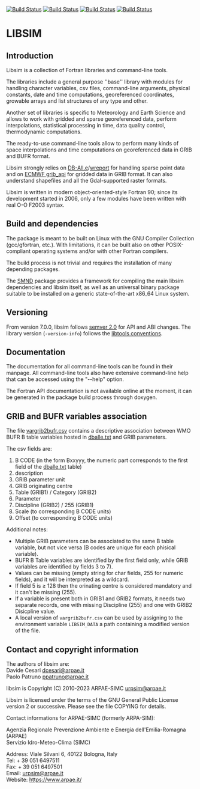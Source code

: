 [![Build Status](https://simc.arpae.it/moncic-ci/libsim/centos7.png)](https://simc.arpae.it/moncic-ci/libsim/)
[![Build Status](https://simc.arpae.it/moncic-ci/libsim/centos8.png)](https://simc.arpae.it/moncic-ci/libsim/)
[![Build Status](https://simc.arpae.it/moncic-ci/libsim/fedora36.png)](https://simc.arpae.it/moncic-ci/libsim/)
[![Build Status](https://copr.fedorainfracloud.org/coprs/simc/stable/package/libsim/status_image/last_build.png)](https://copr.fedorainfracloud.org/coprs/simc/stable/package/libsim/)

# LIBSIM

## Introduction

Libsim is a collection of Fortran libraries and command-line tools.

The libraries include a general purpose ''base'' library with modules
for handling character variables, csv files, command-line arguments,
physical constants, date and time computations, georeferenced
coordinates, growable arrays and list structures of any type and
other.

Another set of libraries is specific to Meteorology and Earth Science
and allows to work with gridded and sparse georeferenced data, perform
interpolations, statistical processing in time, data quality control,
thermodynamic computations.

The ready-to-use command-line tools allow to perform many kinds of
space interpolations and time computations on georeferenced data in
GRIB and BUFR format.

Libsim strongly relies on
[DB-All.e](https://github.com/ARPA-SIMC/dballe)/[wreport](https://github.com/ARPA-SIMC/dballe)
for handling sparse point data and on [ECMWF
grib_api](https://software.ecmwf.int/wiki/display/GRIB/Home) for
gridded data in GRIB format. It can also understand shapefiles and all
the Gdal-supported raster formats.

Libsim is written in modern object-oriented-style Fortran 90; since
its development started in 2006, only a few modules have been written
with real O-O F2003 syntax.

## Build and dependencies

The package is meant to be built on Linux with the GNU Compiler
Collection (gcc/gfortran, etc.).  With limitations, it can be built
also on other POSIX-compliant operating systems and/or with other
Fortran compilers.

The build process is not trivial and requires the installation of many
depending packages.

The [SMND](https://github.com/dcesari/smnd) package provides a
framework for compiling the main libsim dependencies and libsim
itself, as well as an universal binary package suitable to be
installed on a generic state-of-the-art x86_64 Linux system.

Versioning
----------

From version 7.0.0, libsim follows [semver 2.0](https://semver.org/) for API
and ABI changes. The library version (`-version-info`) follows the [libtools
conventions](https://www.gnu.org/software/libtool/manual/html_node/Updating-version-info.html).

Documentation
-------------

The documentation for all command-line tools can be found in their
manpage.  All command-line tools also have extensive command-line help
that can be accessed using the "--help" option.

The Fortran API documentation is not available online at the moment,
it can be generated in the package build process through doxygen.

## GRIB and BUFR variables association

The file [vargrib2bufr.csv](data/vargrib2bufr.csv) contains a descriptive 
association between WMO BUFR B table variables hosted in 
[dballe.txt](https://github.com/ARPA-SIMC/dballe/blob/master/tables/dballe.txt) 
and GRIB parameters.

The csv fields are:
 1. B CODE (in the form Bxxyyy, the numeric part corresponds to the first field of the [dballe.txt](https://github.com/ARPA-SIMC/dballe/blob/master/tables/dballe.txt) table)
 2. description
 3. GRIB parameter unit
 4. GRIB originating centre
 5. Table (GRIB1) / Category (GRIB2)
 6. Parameter
 7. Discipline (GRIB2) / 255 (GRIB1)
 8. Scale (to corresponding B CODE units)
 9. Offset (to corresponding B CODE units)

Additional notes:
- Multiple GRIB parameters can be associated to the same B table variable, but not vice versa (B codes are unique for each phisical variable).
- BUFR B Table variables are identified by the first field only, while GRIB variables are identified by fields 3 to 7).
- Values can be missing (empty string for char fields, 255 for numeric fields), and it will be interpreted as a wildcard.
- If field 5 is ≥ 128 then the orinating centre is considered mandatory and it can't be missing (255).
- If a variable is present both in GRIB1 and GRIB2 formats, it needs two separate records, one with missing Discipline (255) and one with GRIB2 Disicpline value.
- A local version of `vargrib2bufr.csv` can be used by assigning to the environment variable `LIBSIM_DATA` a path containing a modified version of the file.


## Contact and copyright information

The authors of libsim are:  
Davide Cesari <dcesari@arpae.it>  
Paolo Patruno <ppatruno@arpae.it>  

libsim is Copyright (C) 2010-2023  ARPAE-SIMC <urpsim@arpae.it>

Libsim is licensed under the terms of the GNU General Public License version
2 or successive.  Please see the file COPYING for details.

Contact informations for ARPAE-SIMC (formerly ARPA-SIM):

  Agenzia Regionale Prevenzione Ambiente e Energia dell'Emilia-Romagna (ARPAE)  
  Servizio Idro-Meteo-Clima (SIMC)  

  Address: Viale Silvani 6, 40122 Bologna, Italy  
  Tel: + 39 051 6497511  
  Fax: + 39 051 6497501  
  Email: urpsim@arpae.it  
  Website: https://www.arpae.it/
